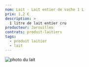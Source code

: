 ```yaml
---
nom: Lait - Lait entier de vache 1 L
prix: 1,2 €
description: >
  1 litre de lait entier cru
producteur: Jarouilles
contrats: produit-laitiers
tags: 
  - produit laitier
  - lait
---
```


![photo du lait](lait.jpg)